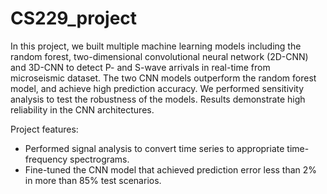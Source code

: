 # CS229_project
In this project, we built multiple machine learning models including the random forest, two-dimensional convolutional neural network (2D-CNN) and 3D-CNN to detect P- and S-wave arrivals in real-time from microseismic dataset. The two CNN models outperform the random forest model, and achieve high prediction accuracy. We performed sensitivity analysis to test the robustness of the models. Results demonstrate high reliability in the CNN architectures.

Project features:
* Performed signal analysis to convert time series to appropriate time-frequency spectrograms.
*	Fine-tuned the CNN model that achieved prediction error less than 2% in more than 85% test scenarios.
